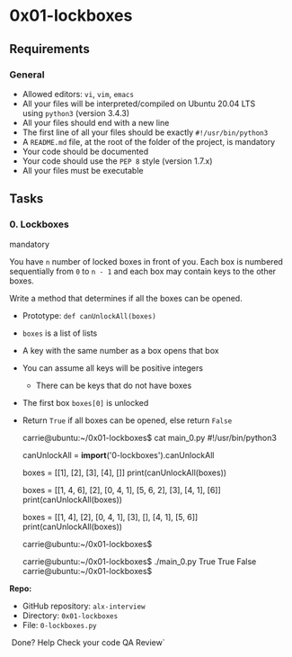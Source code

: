 # 0x01-lockboxes  
Requirements
------------

### General

* Allowed editors: `vi`, `vim`, `emacs`
* All your files will be interpreted/compiled on Ubuntu 20.04 LTS using `python3` (version 3.4.3)
* All your files should end with a new line
* The first line of all your files should be exactly `#!/usr/bin/python3`
* A `README.md` file, at the root of the folder of the project, is mandatory
* Your code should be documented
* Your code should use the `PEP 8` style (version 1.7.x)
* All your files must be executable

Tasks
-----

### 0\. Lockboxes

mandatory



You have `n` number of locked boxes in front of you. Each box is numbered sequentially from `0` to `n - 1` and each box may contain keys to the other boxes.

Write a method that determines if all the boxes can be opened.

* Prototype: `def canUnlockAll(boxes)`
* `boxes` is a list of lists
* A key with the same number as a box opens that box
* You can assume all keys will be positive integers
    * There can be keys that do not have boxes
* The first box `boxes[0]` is unlocked
* Return `True` if all boxes can be opened, else return `False`

    carrie@ubuntu:~/0x01-lockboxes$ cat main_0.py
    #!/usr/bin/python3
    
    canUnlockAll = __import__('0-lockboxes').canUnlockAll
    
    boxes = [[1], [2], [3], [4], []]
    print(canUnlockAll(boxes))
    
    boxes = [[1, 4, 6], [2], [0, 4, 1], [5, 6, 2], [3], [4, 1], [6]]
    print(canUnlockAll(boxes))
    
    boxes = [[1, 4], [2], [0, 4, 1], [3], [], [4, 1], [5, 6]]
    print(canUnlockAll(boxes))
    
    carrie@ubuntu:~/0x01-lockboxes$
    

    carrie@ubuntu:~/0x01-lockboxes$ ./main_0.py
    True
    True
    False
    carrie@ubuntu:~/0x01-lockboxes$
    

**Repo:**

* GitHub repository: `alx-interview`
* Directory: `0x01-lockboxes`
* File: `0-lockboxes.py`

 Done? Help Check your code QA Review`
